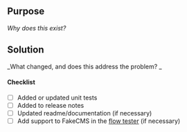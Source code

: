 ## Purpose
_Why does this exist?_

## Solution
_What changed, and does this address the problem? _

#### Checklist
- [ ] Added or updated unit tests
- [ ] Added to release notes
- [ ] Updated readme/documentation (if necessary)
- [ ] Add support to FakeCMS in the [flow tester](https://github.com/praekeltfoundation/flow_tester) (if necessary)

